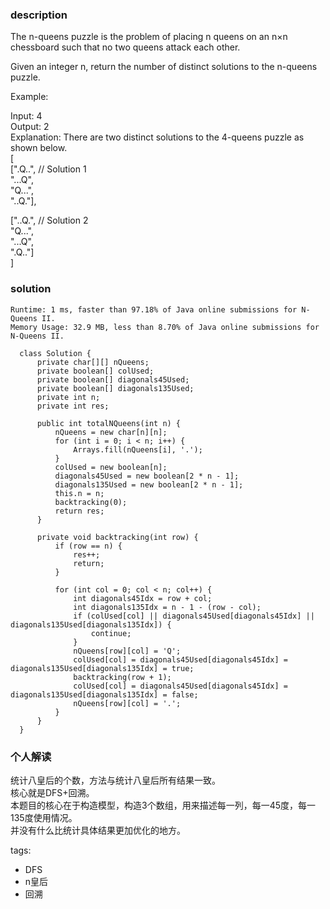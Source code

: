 ### description    
  The n-queens puzzle is the problem of placing n queens on an n×n chessboard such that no two queens attack each other.  
    
    
    
  Given an integer n, return the number of distinct solutions to the n-queens puzzle.  
    
  Example:  
    
  Input: 4  
  Output: 2  
  Explanation: There are two distinct solutions to the 4-queens puzzle as shown below.  
  [  
   [".Q..",  // Solution 1  
    "...Q",  
    "Q...",  
    "..Q."],  
    
   ["..Q.",  // Solution 2  
    "Q...",  
    "...Q",  
    ".Q.."]  
  ]  
### solution    
```    
Runtime: 1 ms, faster than 97.18% of Java online submissions for N-Queens II.  
Memory Usage: 32.9 MB, less than 8.70% of Java online submissions for N-Queens II.  
  
  class Solution {  
      private char[][] nQueens;  
      private boolean[] colUsed;  
      private boolean[] diagonals45Used;  
      private boolean[] diagonals135Used;  
      private int n;  
      private int res;  
    
      public int totalNQueens(int n) {  
          nQueens = new char[n][n];  
          for (int i = 0; i < n; i++) {  
              Arrays.fill(nQueens[i], '.');  
          }  
          colUsed = new boolean[n];  
          diagonals45Used = new boolean[2 * n - 1];  
          diagonals135Used = new boolean[2 * n - 1];  
          this.n = n;  
          backtracking(0);  
          return res;  
      }  
    
      private void backtracking(int row) {  
          if (row == n) {  
              res++;  
              return;  
          }  
    
          for (int col = 0; col < n; col++) {  
              int diagonals45Idx = row + col;  
              int diagonals135Idx = n - 1 - (row - col);  
              if (colUsed[col] || diagonals45Used[diagonals45Idx] || diagonals135Used[diagonals135Idx]) {  
                  continue;  
              }  
              nQueens[row][col] = 'Q';  
              colUsed[col] = diagonals45Used[diagonals45Idx] = diagonals135Used[diagonals135Idx] = true;  
              backtracking(row + 1);  
              colUsed[col] = diagonals45Used[diagonals45Idx] = diagonals135Used[diagonals135Idx] = false;  
              nQueens[row][col] = '.';  
          }  
      }  
  }  
```    
    
### 个人解读    
  统计八皇后的个数，方法与统计八皇后所有结果一致。  
  核心就是DFS+回溯。  
  本题目的核心在于构造模型，构造3个数组，用来描述每一列，每一45度，每一135度使用情况。  
  并没有什么比统计具体结果更加优化的地方。  
    
tags:    
  -  DFS    
  -  n皇后    
  -  回溯    
